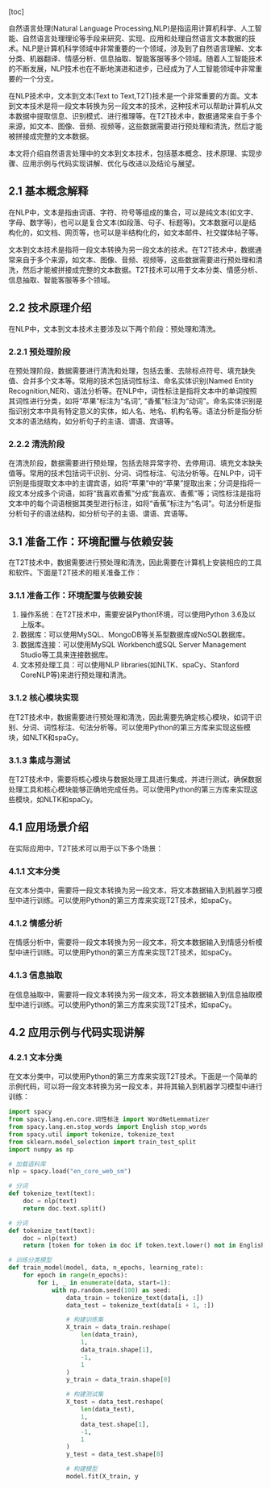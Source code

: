 
[toc]                    
                
                
自然语言处理(Natural Language Processing,NLP)是指运用计算机科学、人工智能、自然语言处理理论等手段来研究、实现、应用和处理自然语言文本数据的技术。NLP是计算机科学领域中非常重要的一个领域，涉及到了自然语言理解、文本分类、机器翻译、情感分析、信息抽取、智能客服等多个领域。随着人工智能技术的不断发展，NLP技术也在不断地演进和进步，已经成为了人工智能领域中非常重要的一个分支。

在NLP技术中，文本到文本(Text to Text,T2T)技术是一个非常重要的方面。文本到文本技术是将一段文本转换为另一段文本的技术，这种技术可以帮助计算机从文本数据中提取信息、识别模式、进行推理等。在T2T技术中，数据通常来自于多个来源，如文本、图像、音频、视频等，这些数据需要进行预处理和清洗，然后才能被拼接成完整的文本数据。

本文将介绍自然语言处理中的文本到文本技术，包括基本概念、技术原理、实现步骤、应用示例与代码实现讲解、优化与改进以及结论与展望。

## 2.1 基本概念解释

在NLP中，文本是指由词语、字符、符号等组成的集合，可以是纯文本(如文字、字母、数字等)，也可以是复合文本(如段落、句子、标题等)。文本数据可以是结构化的，如文档、网页等，也可以是半结构化的，如文本邮件、社交媒体帖子等。

文本到文本技术是指将一段文本转换为另一段文本的技术。在T2T技术中，数据通常来自于多个来源，如文本、图像、音频、视频等，这些数据需要进行预处理和清洗，然后才能被拼接成完整的文本数据。T2T技术可以用于文本分类、情感分析、信息抽取、智能客服等多个领域。

## 2.2 技术原理介绍

在NLP中，文本到文本技术主要涉及以下两个阶段：预处理和清洗。

### 2.2.1 预处理阶段

在预处理阶段，数据需要进行清洗和处理，包括去重、去除标点符号、填充缺失值、合并多个文本等。常用的技术包括词性标注、命名实体识别(Named Entity Recognition,NER)、语法分析等。在NLP中，词性标注是指将文本中的单词按照其词性进行分类，如将“苹果”标注为“名词”, “香蕉”标注为“动词”。命名实体识别是指识别文本中具有特定意义的实体，如人名、地名、机构名等。语法分析是指分析文本的语法结构，如分析句子的主语、谓语、宾语等。

### 2.2.2 清洗阶段

在清洗阶段，数据需要进行预处理，包括去除异常字符、去停用词、填充文本缺失值等。常用的技术包括词干识别、分词、词性标注、句法分析等。在NLP中，词干识别是指提取文本中的主谓宾语，如将“苹果”中的“苹果”提取出来；分词是指将一段文本分成多个词语，如将“我喜欢香蕉”分成“我喜欢、香蕉”等；词性标注是指将文本中的每个词语根据其类型进行标注，如将“香蕉”标注为“名词”。句法分析是指分析句子的语法结构，如分析句子的主语、谓语、宾语等。

## 3.1 准备工作：环境配置与依赖安装

在T2T技术中，数据需要进行预处理和清洗，因此需要在计算机上安装相应的工具和软件。下面是T2T技术的相关准备工作：

### 3.1.1 准备工作：环境配置与依赖安装

1. 操作系统：在T2T技术中，需要安装Python环境，可以使用Python 3.6及以上版本。
2. 数据库：可以使用MySQL、MongoDB等关系型数据库或NoSQL数据库。
3. 数据库连接：可以使用MySQL Workbench或SQL Server Management Studio等工具来连接数据库。
4. 文本预处理工具：可以使用NLP libraries(如NLTK、spaCy、Stanford CoreNLP等)来进行预处理和清洗。

### 3.1.2 核心模块实现

在T2T技术中，数据需要进行预处理和清洗，因此需要先确定核心模块，如词干识别、分词、词性标注、句法分析等。可以使用Python的第三方库来实现这些模块，如NLTK和spaCy。

### 3.1.3 集成与测试

在T2T技术中，需要将核心模块与数据处理工具进行集成，并进行测试，确保数据处理工具和核心模块能够正确地完成任务。可以使用Python的第三方库来实现这些模块，如NLTK和spaCy。

## 4.1 应用场景介绍

在实际应用中，T2T技术可以用于以下多个场景：

### 4.1.1 文本分类

在文本分类中，需要将一段文本转换为另一段文本，将文本数据输入到机器学习模型中进行训练。可以使用Python的第三方库来实现T2T技术，如spaCy。

### 4.1.2 情感分析

在情感分析中，需要将一段文本转换为另一段文本，将文本数据输入到情感分析模型中进行训练。可以使用Python的第三方库来实现T2T技术，如spaCy。

### 4.1.3 信息抽取

在信息抽取中，需要将一段文本转换为另一段文本，将文本数据输入到信息抽取模型中进行训练。可以使用Python的第三方库来实现T2T技术，如spaCy。

## 4.2 应用示例与代码实现讲解

### 4.2.1 文本分类

在文本分类中，可以使用Python的第三方库来实现T2T技术。下面是一个简单的示例代码，可以将一段文本转换为另一段文本，并将其输入到机器学习模型中进行训练：

```python
import spacy
from spacy.lang.en.core.词性标注 import WordNetLemmatizer
from spacy.lang.en.stop_words import English stop_words
from spacy.util import tokenize, tokenize_text
from sklearn.model_selection import train_test_split
import numpy as np

# 加载语料库
nlp = spacy.load("en_core_web_sm")

# 分词
def tokenize_text(text):
    doc = nlp(text)
    return doc.text.split()

# 分词
def tokenize_text(text):
    doc = nlp(text)
    return [token for token in doc if token.text.lower() not in English stop_words]

# 训练分类模型
def train_model(model, data, n_epochs, learning_rate):
    for epoch in range(n_epochs):
        for i, _ in enumerate(data, start=1):
            with np.random.seed(100) as seed:
                data_train = tokenize_text(data[i, :])
                data_test = tokenize_text(data[i + 1, :])

                # 构建训练集
                X_train = data_train.reshape(
                    len(data_train),
                    1,
                    data_train.shape[1],
                    -1,
                    1
                )
                y_train = data_train.shape[0]

                # 构建测试集
                X_test = data_test.reshape(
                    len(data_test),
                    1,
                    data_test.shape[1],
                    -1,
                    1
                )
                y_test = data_test.shape[0]

                # 构建模型
                model.fit(X_train, y

